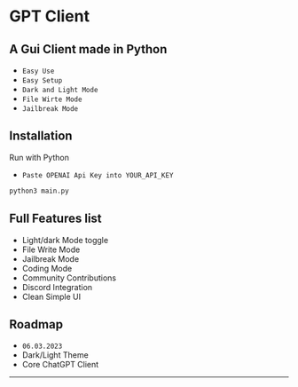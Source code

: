 
# GPT Client
## A Gui Client made in Python

* `Easy Use`
* `Easy Setup`
* `Dark and Light Mode`
* `File Wirte Mode`
* `Jailbreak Mode`

## Installation

Run with Python

* `Paste OPENAI Api Key into YOUR_API_KEY`

```bash
python3 main.py
```
    
## Full Features list

- Light/dark Mode toggle
- File Write Mode
- Jailbreak Mode
- Coding Mode
- Community Contributions
- Discord Integration
- Clean Simple UI



## Roadmap
- `06.03.2023`
- Dark/Light Theme
- Core ChatGPT Client
-----------
